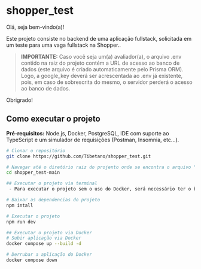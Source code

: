 # shopper_test

Olá, seja bem-vindo(a)!

Este projeto consiste no backend de uma aplicação fullstack, solicitada em um teste para uma vaga fullstack na Shopper..

> **IMPORTANTE:** Caso você seja um(a) avaliador(a), o arquivo .env contido na raiz do projeto contém a URL de acesso ao banco de dados (este arquivo é criado automaticamente pelo Prisma ORM). Logo, a google_key deverá ser acrescentada ao .env já existente, pois, em caso de sobrescrita do mesmo, o servidor perderá o acesso ao banco de dados. 

Obrigrado!

## Como executar o projeto

**Pré-requisitos:** Node.js, Docker, PostgreSQL, IDE com suporte ao TypeScript e um simulador de requisições (Postman, Insomnia, etc...).

```bash
# Clonar o repositório
git clone https://github.com/Tibetano/shopper_test.git

# Navegar até o diretório raiz do projento onde se encontra o arquivo "package.json"
cd shopper_test-main

## Executar o projeto via terminal
 - Para executar o projeto sem o uso do Docker, será necessário ter o banco de dados Postgres instalado e ouvindo na porta padrão (5432).

# Baixar as dependencias do projeto
npm intall

# Executar o projeto
npm run dev

## Executar o projeto via Docker
# Subir aplicação via Docker
docker compose up --build -d

# Derrubar a aplicação do Docker
docker compose down
```





